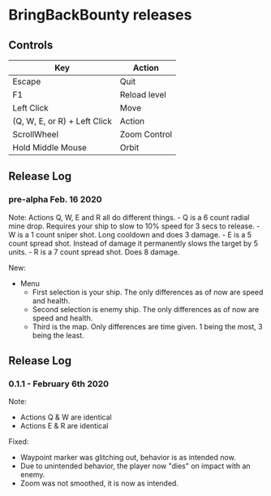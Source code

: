 # BringBackBounty releases

## Controls
| Key         | Action      |
| ----------- | ----------- |
| Escape      | Quit       |
| F1   | Reload level        |
| Left Click   | Move        |
| (Q, W, E, or R) + Left Click | Action        |
| ScrollWheel   | Zoom Control        |
| Hold Middle Mouse   | Orbit        |

## Release Log
### pre-alpha Feb. 16 2020
Note: 
Actions Q, W, E and R all do different things.
    - Q is a 6 count radial mine drop. Requires your ship to slow to 10% speed for 3 secs to release.
    - W is a 1 count sniper shot. Long cooldown and does 3 damage.
    - E is a 5 count spread shot. Instead of damage it permanently slows the target by 5 units.
    - R is a 7 count spread shot. Does 8 damage.

New: 
- Menu
    - First selection is your ship. The only differences as of now are speed and health.
    - Second selection is enemy ship. The only differences as of now are speed and health.
    - Third is the map. Only differences are time given. 1 being the most, 3 being the least.

## Release Log
### 0.1.1 - February 6th 2020
Note: 
- Actions Q & W are identical
- Actions E & R are identical

Fixed:
- Waypoint marker was glitching out, behavior is as intended now.
- Due to unintended behavior, the player now "dies" on impact with an enemy.
- Zoom was not smoothed, it is now as intended.
